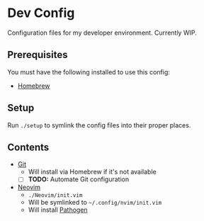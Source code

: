 # Dev Config

Configuration files for my developer environment. Currently WIP.

## Prerequisites

You must have the following installed to use this config:

- [Homebrew](https://brew.sh/)

## Setup

Run `./setup` to symlink the config files into their proper places.

## Contents

- [Git](https://git-scm.com/)
  - Will install via Homebrew if it's not available
  - [ ] **TODO:** Automate Git configuration
- [Neovim](https://neovim.io/)
  - `./Neovim/init.vim`
  - Will be symlinked to `~/.config/nvim/init.vim`
  - Will install [Pathogen](https://github.com/tpope/vim-pathogen)
